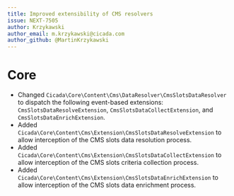 ```yaml
---
title: Improved extensibility of CMS resolvers
issue: NEXT-7505
author: Krzykawski
author_email: m.krzykawski@cicada.com
author_github: @MartinKrzykawski
---
```

# Core
* Changed `Cicada\Core\Content\Cms\DataResolver\CmsSlotsDataResolver` to dispatch the following event-based extensions: `CmsSlotsDataResolveExtension`, `CmsSlotsDataCollectExtension`, and `CmsSlotsDataEnrichExtension`.
* Added `Cicada\Core\Content\Cms\Extension\CmsSlotsDataResolveExtension` to allow interception of the CMS slots data resolution process.
* Added `Cicada\Core\Content\Cms\Extension\CmsSlotsDataCollectExtension` to allow interception of the CMS slots criteria collection process.
* Added `Cicada\Core\Content\Cms\Extension\CmsSlotsDataEnrichExtension` to allow interception of the CMS slots data enrichment process.
